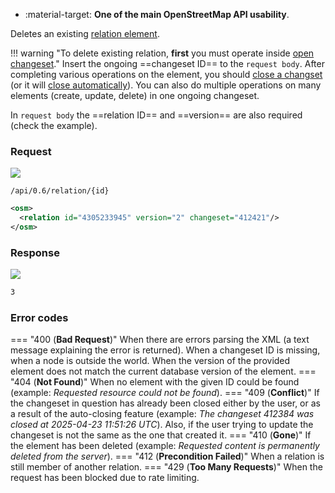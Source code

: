 <div class="grid cards" markdown>

- :material-target: **One of the main OpenStreetMap API usability**.

</div>

Deletes an existing [relation element](../general_information/elements.md#elements-description).

!!! warning "To delete existing relation, **first** you must operate inside [open changeset](open_changeset.md)."
    Insert the ongoing ==changeset ID== to the `request body`. After completing various operations on the element, you should [close a changset](close_changeset.md) (or it will [close automatically](../general_information/changesets.md#changesets-attributes)). You can also do multiple operations on many elements (create, update, delete) in one ongoing changeset.

In `request body` the ==relation ID== and ==version== are also required (check the example).

### Request

![](https://img.shields.io/badge/DELETE-red)

```
/api/0.6/relation/{id}
```

``` xml title="deleteRelationBody_example.xml" linenums="1" hl_lines="2"
<osm>
  <relation id="4305233945" version="2" changeset="412421"/>
</osm>
```

### Response

![](https://img.shields.io/badge/Response-200%20OK-brightgreen)

``` xml title="succesDeleteRelation_example.xml" linenums="1"
3
```

### Error codes

=== "400 (**Bad Request**)"
    When there are errors parsing the XML (a text message explaining the error is returned). When a changeset ID is missing, when a node is outside the world. When the version of the provided element does not match the current database version of the element.
=== "404 (**Not Found**)"
    When no element with the given ID could be found (example: *Requested resource could not be found*).
=== "409 (**Conflict**)"
    If the changeset in question has already been closed either by the user, or as a result of the auto-closing feature (example: *The changeset 412384 was closed at 2025-04-23 11:51:26 UTC*). Also, if the user trying to update the changeset is not the same as the one that created it.
=== "410 (**Gone**)"
    If the element has been deleted (example: *Requested content is permanently deleted from the server*).
=== "412 (**Precondition Failed**)"
    When a relation is still member of another relation.
=== "429 (**Too Many Requests**)"
    When the request has been blocked due to rate limiting.